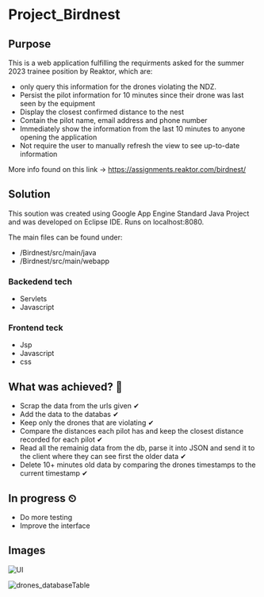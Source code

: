 # Project_Birdnest
## Purpose
This is a web application fulfilling the requirments asked for the summer 2023 trainee position by Reaktor, which are:<br>

- only query this information for the drones violating the NDZ.
- Persist the pilot information for 10 minutes since their drone was last seen by the equipment
- Display the closest confirmed distance to the nest
- Contain the pilot name, email address and phone number
- Immediately show the information from the last 10 minutes to anyone opening the application
- Not require the user to manually refresh the view to see up-to-date information

More info found on this link -> https://assignments.reaktor.com/birdnest/

## Solution
This soution was created using Google App Engine Standard Java Project and was developed on Eclipse IDE. Runs on localhost:8080.

The main files can be found under: <br>
- /Birdnest/src/main/java
- /Birdnest/src/main/webapp

### Backedend tech
- Servlets
- Javascript

### Frontend teck
- Jsp
- Javascript
- css

## What was achieved? 📝
- Scrap the data from the urls given ✔
- Add the data to the databas ✔
- Keep only the drones that are violating ✔
- Compare the distances each pilot has and keep the closest distance recorded for each pilot ✔
- Read all the remainig data from the db, parse it into JSON and send it to the client where they can see first the older data ✔
- Delete 10+ minutes old data by comparing the drones timestamps to the current timestamp ✔

## In progress ⏲
- Do more testing
- Improve the interface

## Images

![UI](https://user-images.githubusercontent.com/107993017/211172118-98770918-eeb4-4945-ae49-4d0b0e749c2a.png)

![drones_databaseTable](https://user-images.githubusercontent.com/107993017/211171785-2a976ad6-05ac-4a36-ae93-a31044945422.png)


